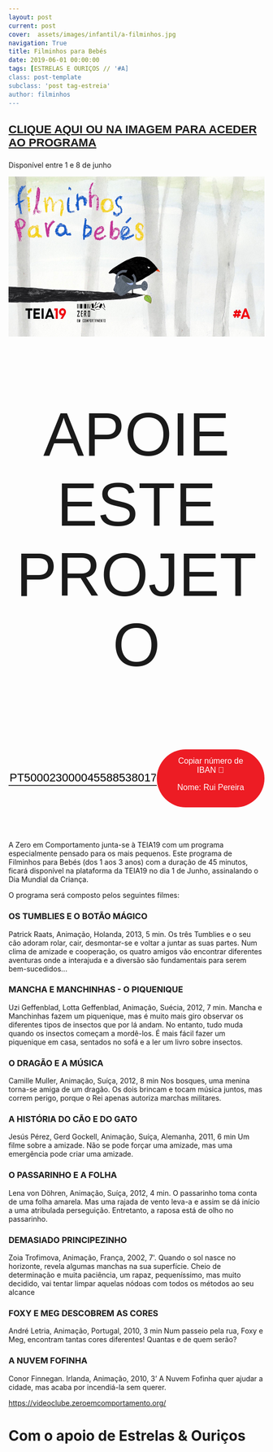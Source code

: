 ```yaml
---
layout: post
current: post
cover:  assets/images/infantil/a-filminhos.jpg
navigation: True
title: Filminhos para Bebés
date: 2019-06-01 00:00:00
tags: [ESTRELAS E OURIÇOS // '#A]
class: post-template
subclass: 'post tag-estreia'
author: filminhos
---
```


<!-- warning: keep the content after the ? in the link, for autoplay -->
<div class="center">
  <a href="https://videoclube.zeroemcomportamento.org/programs/filminhos-para-bebes"> <h3 class="no-outline info_numbers centerthat">CLIQUE AQUI OU NA IMAGEM PARA ACEDER AO PROGRAMA</h3></a>
  <p>Disponível entre 1 e 8 de junho</p>  
</div>

<a href="https://videoclube.zeroemcomportamento.org/programs/filminhos-para-bebes"> <img border="0" alt="filminhos-video" src="assets/images/infantil/a-filminhos-video.jpg" width="560" height="315"></a>


<!-- CSS code for some personalization -->
<style>
    .button {
      margin: auto;  
      display: block;
      border-radius: 70px;
      background-color: #ED1C24;
      border: none;
      color: #FFFFFF;
      text-align: center;
      font-family: "Verdana", sans-serif;
      font-size: 2.6rem;
      padding: 20px;
      width: 25rem;
      transition: all 0.5s;
      cursor: pointer;
    }
    
    .button span {
      cursor: pointer;
      display: inline-block;
      position: relative;
      transition: 0.5s;
    }
    
    .button span:after {
      content: '\00bb';
      position: absolute;
      opacity: 0;
      top: 0;
      right: -20px;
      transition: 0.5s;
    }
    
    .button:hover span {
      padding-right: 25px;
    }
    
    .button:hover span:after {
      opacity: 1;
      right: 0;
       display: inline-block;
    }


    .apoia {
        font-family: "Avant Garde", Avantgarde, "Century Gothic", CenturyGothic, "AppleGothic", sans-serif;
        font-size: 3vmax;
        text-align: center;
        text-transform: uppercase;
        text-rendering: optimizeLegibility;
    }


    .iban{
      margin: auto;  
      text-align: center;
      font-family: "Verdana", sans-serif;
      font-size: 1.8rem;
      padding-top: 2rem;
    }

    .btn {
      border: none;
      background-color: inherit;
      padding: 14px 28px;
      font-size: 16px;
      cursor: pointer;
      display: inline-block;
      font-family: "Verdana", sans-serif;
      border-radius: 70px;
    }

    .btn:hover {background: #454545;}

    .success {color: green;}
    .info {color: dodgerblue;}
    .warning {color: orange;}
    .danger {color: red;}
    .default {color: black;}

    /* Blue */
    .info {
      color: white;
      background: #2196F3;
      background-color: #ED1C24;
      font-family: "Verdana", sans-serif;
    }

    .info:hover {
      background: #454545;
      color: white;
    }

    .no-outline:focus {
      outline: none;
    }

  .info_numbers{
    font-family: "Verdana", sans-serif;
    font-size: 1.4rem;
  }
    
    .centerthat{
      height: 100%;
      display: flex;
      align-items: center;
      justify-content: center;
    }

    input {
      border-top-style: hidden;
      border-right-style: hidden;
      border-left-style: hidden;
      border-bottom-style: groove;
    }

</style>

<!-- JAVASCRIPT functions for autocopying text-->
<script>
function myFunction() {
  /* Get the text field */
  var copyText = document.getElementById("myInput");

  /* Select the text field */
  copyText.select();
  copyText.setSelectionRange(0, 99999); /*For mobile devices*/

  /* Copy the text inside the text field */
  document.execCommand("copy");

  // /* Alert the copied text */
  // alert("Copied the text: " + copyText.value);
}
function myFunction2() {
  /* Get the text field */
  var copyText = document.getElementById("myInput2");

  /* Select the text field */
  copyText.select();
  copyText.setSelectionRange(0, 99999); /*For mobile devices*/

  /* Copy the text inside the text field */
  document.execCommand("copy");

  // /* Alert the copied text */
  // alert("Copied the text: " + copyText.value);
}
</script>




<div class="center">
    <p class = "apoia">APOIE ESTE PROJETO</p> 
    <!-- <button class="button" onclick="window.location.href = 'https://www.paypal.com/cgi-bin/webscr?cmd=_s-xclick&hosted_button_id=6M3EYZJ46GX8C&source=url';"><span>PayPal </span></button> -->
<br>
<div class = "centerthat">
  <!-- The text field -->
  <input type="text" class="no-outline info_numbers" value="PT50002300004558853801794" id="myInput"> 
  <!-- The button used to copy the text -->
  <button class="btn info"  onclick="myFunction()">Copiar número de IBAN 🏧<br />

  Nome: Rui Pereira </button>
</div>
</div>
<br>
<br>

<br>


A Zero em Comportamento junta-se à TEIA19 com um programa especialmente pensado para os mais pequenos.
Este programa de Filminhos para Bebés (dos 1 aos 3 anos) com a duração de 45 minutos, ficará disponível na plataforma da TEIA19 no dia 1 de Junho, assinalando o Dia Mundial da Criança.


O programa será composto pelos seguintes filmes:
	
### OS TUMBLIES E O BOTÃO MÁGICO
Patrick Raats, Animação, Holanda, 2013, 5 min. 
Os três Tumblies e o seu cão adoram rolar, cair, desmontar-se e voltar a juntar as suas partes. Num clima de amizade e cooperação, os quatro amigos vão encontrar diferentes aventuras onde a interajuda e a diversão são fundamentais para serem bem-sucedidos...
	
### MANCHA E MANCHINHAS - O PIQUENIQUE
Uzi Geffenblad, Lotta Geffenblad, Animação, Suécia, 2012, 7 min.
Mancha e Manchinhas fazem um piquenique, mas é muito mais giro observar os diferentes tipos de insectos que por lá andam. No entanto, tudo muda quando os insectos começam a mordê-los. É mais fácil fazer um piquenique em casa, sentados no sofá e a ler um livro sobre insectos.
	
### O DRAGÃO E A MÚSICA
Camille Muller, Animação, Suíça, 2012, 8 min 
Nos bosques, uma menina torna-se amiga de um dragão. Os dois brincam e tocam música juntos, mas correm perigo, porque o Rei apenas autoriza marchas militares.
	
### A HISTÓRIA DO CÃO E DO GATO
Jesús Pérez, Gerd Gockell, Animação, Suíça, Alemanha, 2011, 6 min 
Um filme sobre a amizade. Não se pode forçar uma amizade, mas uma emergência pode criar uma amizade.
	
### O PASSARINHO E A FOLHA 
Lena von Döhren, Animação, Suíça, 2012, 4 min.
O passarinho toma conta de uma folha amarela. Mas uma rajada de vento leva-a e assim se dá início a uma atribulada perseguição. Entretanto, a raposa está de olho no passarinho.
	
### DEMASIADO PRINCIPEZINHO
Zoia Trofimova, Animação, França, 2002, 7'.
Quando o sol nasce no horizonte, revela algumas manchas na sua superfície. Cheio de determinação e muita paciência, um rapaz, pequeníssimo, mas muito decidido, vai tentar limpar aquelas nódoas com todos os métodos ao seu alcance
	
### FOXY E MEG DESCOBREM AS CORES
André Letria, Animação, Portugal, 2010, 3 min 
Num passeio pela rua, Foxy e Meg, encontram tantas cores diferentes! Quantas e de quem serão?
	
### A NUVEM FOFINHA
Conor Finnegan. Irlanda, Animação, 2010, 3’
A Nuvem Fofinha quer ajudar a cidade, mas acaba por incendiá-la sem querer.



<a href="https://videoclube.zeroemcomportamento.org/">https://videoclube.zeroemcomportamento.org/</a>


# Com o apoio de Estrelas & Ouriços

